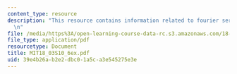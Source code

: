 ```yaml
---
content_type: resource
description: "This resource contains information related to fourier series. \r\n\r\
  \n"
file: /media/https%3A/open-learning-course-data-rc.s3.amazonaws.com/18-03-differential-equations-spring-2010/39e4b26ab2e2dbc01a5ca3e545275e3e_MIT18_03S10_6ex.pdf
file_type: application/pdf
resourcetype: Document
title: MIT18_03S10_6ex.pdf
uid: 39e4b26a-b2e2-dbc0-1a5c-a3e545275e3e
---
```

